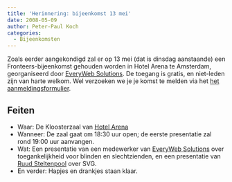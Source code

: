 ```yaml
---
title: 'Herinnering: bijeenkomst 13 mei'
date: 2008-05-09
author: Peter-Paul Koch
categories: 
  - Bijeenkomsten
---
```

Zoals eerder aangekondigd zal er op 13 mei (dat is dinsdag aanstaande) een Fronteers-bijeenkomst gehouden worden in Hotel Arena te Amsterdam, georganiseerd door [EveryWeb Solutions](http://everywebsolutions.nl). De toegang is gratis, en niet-leden zijn van harte welkom. Wel verzoeken we je je komst te melden via het [het aanmeldingsformulier](/bijeenkomsten/planning#formulier-1).

## Feiten

* Waar: De Kloosterzaal van [Hotel Arena](http://maps.google.nl/maps?f=q&hl=en&geocode=&q='s-Gravesandestraat+51,+1092+AA+Amsterdam,+nederland&sll=52.360742,4.907541&sspn=0.013497,0.039911&ie=UTF8&ll=52.361345,4.915352&spn=0.026994,0.079823&t=h&z=14)
* Wanneer: De zaal gaat om 18:30 uur open; de eerste presentatie zal rond 19:00 uur aanvangen.
* Wat: Een presentatie van een medewerker van [EveryWeb Solutions](http://www.everywebsolutions.nl/) over toegankelijkheid voor blinden en slechtzienden, en een presentatie van [Ruud Steltenpool](http://svg.startpagina.nl/) over SVG.
* En verder: Hapjes en drankjes staan klaar.
